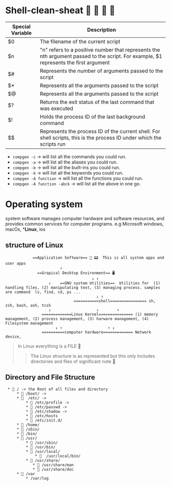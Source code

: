 # Shell-clean-sheat  🐚 🐚 🐚 🐚




Special Variable  | Description
----------------- | ------------
$0                | The filename of the current script
$n                | "n" refers to a positive number that represents the nth argument passed to the script. For example, $1 represents the first argument
$#                | Represents the number of arguments passed to the script
$*                | Represents all the arguments passed to the script
$@                | Represents all the arguments passed to the script
$?                | Returns the exit status of the last command that was executed
$!                | Holds the process ID of the last background command
$$                | Represents the process ID of the current shell. For shell scripts, this is the process ID under which the scripts run



* `compgen -c` -> will list all the commands you could run.
* `compgen -a` -> will list all the aliases you could run.
* `compgen -b` -> will list all the built-ins you could run.
* `compgen -k` -> will list all the keywords you could run.
* `compgen -A function` -> will list all the functions you could run.
* `compgen -A function -abck` -> will list all the above in one go.







# Operating system
 system software manages computer hardware and software resources, and provides common services for computer programs.
 e.g  Microsoft windows, macOs, ***Linux**, ios
 
 ## structure of Linux

    
                ==Application Software== 📲 📟  This is all system apps and user apps 
                            ↓
                  ==Grapical Desktop Environment== 🖥
                                          ↓ ↑
                       ↓    ==GNU system Utilities==  Utilities for  (1) handling files, (2) manipulating text, (3) managing process. samples are command  ls, find, cd, ps ... 
                                            ↓ ↑
                                  ===========shell================ sh, zsh, bash, ash, tcsh
                       ↓                    ↓        ↑ 
                    =============Linux Kernel=============== (1) memory management, (2) process management, (3) harware management, (4) Filesystem management
                          ↓ ↑                    ↑ ↓   
                    ==========computer hardware============= Network device, 





> In Linux everything is a FILE 📌
>> The Linux structure is as represented but this only includes directories and files of significant note  📌

## Directory and File Structure
```
 * 📁 / -> the Root of all files and directory 
     * 📁 /boot/ ->
     * 📁  /etc/ ->
         * 📄 /etc/profile ->
         * 📄 /etc/passwd ->
         * 📄 /etc/shadow ->
         * 📄 /etc/hosts
         * 📁 /etc/init.d/
     * 📁 /home/
     * 📁 /sbin/
     * 📁 /bin/
     * 📁 /usr/
         * 📁 /usr/sbin/
         * 📁 /usr/bin/
         * 📁 /usr/local/
             * 📁  /usr/local/bin/
         * 📁 /usr/share/
            * 📄 /usr/share/man
            * 📄 /usr/share/doc
     * 📁 /var
         * /var/log
```
       
   

